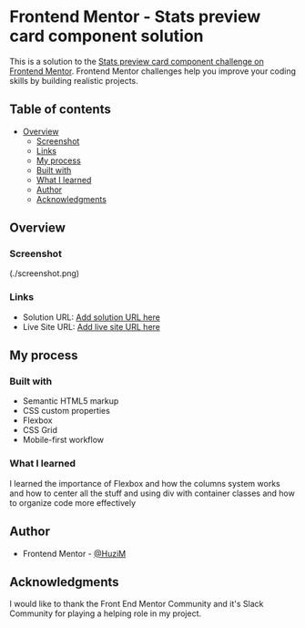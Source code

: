 # Frontend Mentor - Stats preview card component solution

This is a solution to the [Stats preview card component challenge on Frontend Mentor](https://www.frontendmentor.io/challenges/stats-preview-card-component-8JqbgoU62). Frontend Mentor challenges help you improve your coding skills by building realistic projects. 

## Table of contents

- [Overview](#overview)
  - [Screenshot](#screenshot)
  - [Links](#links)
  - [My process](#my-process)
  - [Built with](#built-with)
  - [What I learned](#what-i-learned)
  - [Author](#author)
  - [Acknowledgments](#acknowledgments)


## Overview
### Screenshot

(./screenshot.png)

### Links

- Solution URL: [Add solution URL here](https://your-solution-url.com)
- Live Site URL: [Add live site URL here](https://your-live-site-url.com)

## My process
### Built with

- Semantic HTML5 markup
- CSS custom properties
- Flexbox
- CSS Grid
- Mobile-first workflow

### What I learned

I learned the importance of Flexbox and how the columns system works and how to center all the stuff and using div with container classes and how to organize code more effectively

## Author

- Frontend Mentor - [@HuziM](https://www.frontendmentor.io/profile/HuziM)


## Acknowledgments

I would like to thank the Front End Mentor Community and it's Slack Community for playing a helping role in my project.
